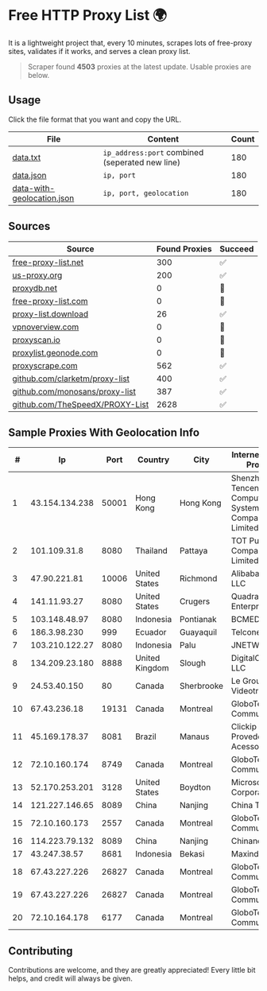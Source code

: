
# Free HTTP Proxy List 🌍

It is a lightweight project that, every 10 minutes, scrapes lots of free-proxy sites, validates if it works, and serves a clean proxy list.


> Scraper found **4503** proxies at the latest update. Usable proxies are below.

## Usage

Click the file format that you want and copy the URL.


|File|Content|Count|
|----|-------|-----|
|[data.txt](https://raw.githubusercontent.com/themiralay/Proxy-List-World/master/data.txt)|`ip_address:port` combined (seperated new line)|180|
|[data.json](https://raw.githubusercontent.com/themiralay/Proxy-List-World/master/data.json)|`ip, port`|180|
|[data-with-geolocation.json](https://raw.githubusercontent.com/themiralay/Proxy-List-World/master/data-with-geolocation.json)|`ip, port, geolocation`|180|

## Sources

|Source|Found Proxies|Succeed|
|------|-------------|-------|
|[free-proxy-list.net](https://free-proxy-list.net)|300|✅|
|[us-proxy.org](https://www.us-proxy.org)|200|✅|
|[proxydb.net](http://proxydb.net)|0|🚫|
|[free-proxy-list.com](https://free-proxy-list.com/?page=&port=&type%5B%5D=http&type%5B%5D=https&up_time=0&search=Search)|0|🚫|
|[proxy-list.download](https://www.proxy-list.download/HTTP)|26|✅|
|[vpnoverview.com](https://vpnoverview.com/privacy/anonymous-browsing/free-proxy-servers)|0|🚫|
|[proxyscan.io](https://www.proxyscan.io)|0|🚫|
|[proxylist.geonode.com](https://proxylist.geonode.com/api/proxy-list?limit=300&page=1&sort_by=lastChecked&sort_type=desc&protocols=http,https)|0|🚫|
|[proxyscrape.com](https://api.proxyscrape.com/v2/?request=displayproxies&protocol=http&timeout=10000&country=all&ssl=all&anonymity=all)|562|✅|
|[github.com/clarketm/proxy-list](https://raw.githubusercontent.com/clarketm/proxy-list/master/proxy-list-raw.txt)|400|✅|
|[github.com/monosans/proxy-list](https://raw.githubusercontent.com/monosans/proxy-list/main/proxies/http.txt)|387|✅|
|[github.com/TheSpeedX/PROXY-List](https://raw.githubusercontent.com/TheSpeedX/PROXY-List/master/http.txt)|2628|✅|


## Sample Proxies With Geolocation Info

|#|Ip|Port|Country|City|Internet Service Provider|
|-|--|----|-------|----|-------------------------|
|1|43.154.134.238|50001|Hong Kong|Hong Kong|Shenzhen Tencent Computer Systems Company Limited|
|2|101.109.31.8|8080|Thailand|Pattaya|TOT Public Company Limited|
|3|47.90.221.81|10006|United States|Richmond|Alibaba.com LLC|
|4|141.11.93.27|8080|United States|Crugers|QuadraNet Enterprises LLC|
|5|103.148.48.97|8080|Indonesia|Pontianak|BCMEDIA|
|6|186.3.98.230|999|Ecuador|Guayaquil|Telconet S.A|
|7|103.210.122.27|8080|Indonesia|Palu|JNETWORK|
|8|134.209.23.180|8888|United Kingdom|Slough|DigitalOcean, LLC|
|9|24.53.40.150|80|Canada|Sherbrooke|Le Groupe Videotron Ltee|
|10|67.43.236.18|19131|Canada|Montreal|GloboTech Communications|
|11|45.169.178.37|8081|Brazil|Manaus|Clickip Provedores De Acesso Ltda|
|12|72.10.160.174|8749|Canada|Montreal|GloboTech Communications|
|13|52.170.253.201|3128|United States|Boydton|Microsoft Corporation|
|14|121.227.146.65|8089|China|Nanjing|China Telecom|
|15|72.10.160.173|2557|Canada|Montreal|GloboTech Communications|
|16|114.223.79.132|8089|China|Nanjing|Chinanet|
|17|43.247.38.57|8681|Indonesia|Bekasi|Maxindo|
|18|67.43.227.226|26827|Canada|Montreal|GloboTech Communications|
|19|67.43.227.226|26827|Canada|Montreal|GloboTech Communications|
|20|72.10.164.178|6177|Canada|Montreal|GloboTech Communications|



## Contributing

Contributions are welcome, and they are greatly appreciated! Every
little bit helps, and credit will always be given.

